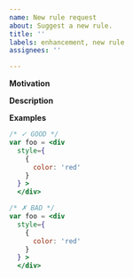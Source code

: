 ```yaml
---
name: New rule request
about: Suggest a new rule.
title: ''
labels: enhancement, new rule
assignees: ''

---
```


**Motivation**
<!-- A clear and concise description of the problem the new rule is supposed to solve. -->

**Description**
<!-- A clear and concise description of the new rule. -->

**Examples**

<!-- Add a few examples of regexes that the rule does and does not report. -->

```jsx
/* ✓ GOOD */
var foo = <div
  style={
    {
      color: 'red'
    }
  } >
  </div>

/* ✗ BAD */
var foo = <div
  style={
    {
      color: 'red'
    }
  } >
  </div>
```
